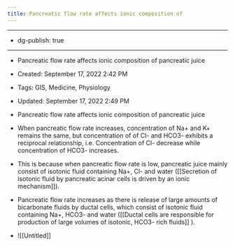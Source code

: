 ```yaml
---
title: Pancreatic flow rate affects ionic composition of 
---
```


- --

- dg-publish: true

- --

- Pancreatic flow rate affects ionic composition of pancreatic juice

- Created: September 17, 2022 2:42 PM

- Tags: GIS, Medicine, Physiology

- Updated: September 17, 2022 2:49 PM

- Pancreatic flow rate affects ionic composition of pancreatic juice

- When pancreatic flow rate increases, concentration of Na+ and K+ remains the same, but concentration of of Cl- and HCO3- exhibits a reciprocal relationship, i.e. Concentration of Cl- decrease while concentration of HCO3- increases.

- This is because when pancreatic flow rate is low, pancreatic juice mainly consist of isotonic fluid containing Na+, Cl- and water ([[Secretion of isotonic fluid by pancreatic acinar cells is driven by an ionic mechanism]]). 

- Pancreatic flow rate increases as there is release of large amounts of bicarbonate fluids by ductal cells, which consist of isotonic fluid containing Na+, HCO3- and water ([[Ductal cells are responsible for production of large volumes of isotonic, HCO3- rich fluids]] ).

- ![[Untitled]]
